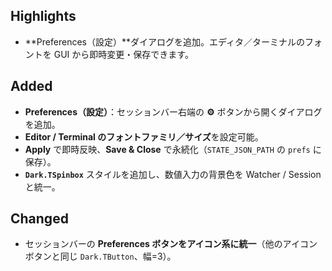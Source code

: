 ## Highlights

* **Preferences（設定）**ダイアログを追加。エディタ／ターミナルのフォントを GUI から即時変更・保存できます。

## Added

  * **Preferences（設定）**：セッションバー右端の **⚙︎** ボタンから開くダイアログを追加。
  * **Editor / Terminal のフォントファミリ／サイズ**を設定可能。
  * **Apply** で即時反映、**Save & Close** で永続化（`STATE_JSON_PATH` の `prefs` に保存）。
* **`Dark.TSpinbox`** スタイルを追加し、数値入力の背景色を Watcher / Session と統一。

## Changed

* セッションバーの **Preferences ボタンをアイコン系に統一**（他のアイコンボタンと同じ `Dark.TButton`、幅=3）。
